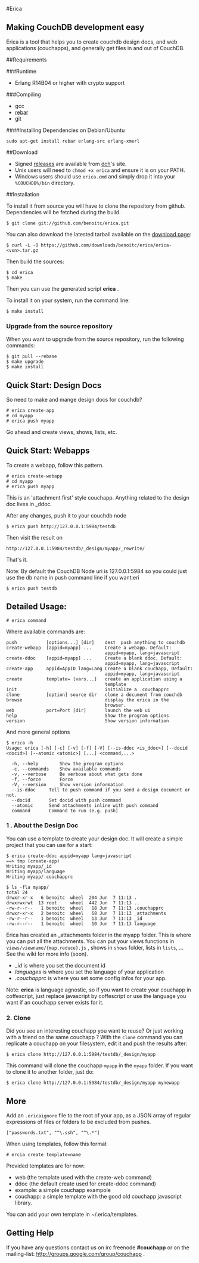 #Erica

## Making CouchDB development easy

Erica is a tool that helps you to create couchdb design docs,
and web applications (couchapps), and generally get files in and out
of CouchDB.

##Requirements

###Runtime
* Erlang R14B04 or higher with crypto support

###Compiling
* gcc
* [rebar](https://github.com/rebar/rebar)
* git

####Installing Dependencies on Debian/Ubuntu

    sudo apt-get install rebar erlang-src erlang-xmerl

##Download

* Signed [releases](https://people.apache.org/~dch/dist/tools/)
are available from [dch](https://twitter.com/dch__)'s site.
* Unix users will need to `chmod +x erica` and ensure it is on your PATH.
* Windows users should use `erica.cmd` and simply drop it
into your `%COUCHDB%/bin` directory.

##Installation

To install it from source you will have to clone the repository from
github. Dependencies will be fetched during the build.

    $ git clone git://github.com/benoitc/erica.git

You can also download the latested tarball available on the [download
page](https://github.com/benoitc/erica/downloads):

    $ curl -L -O https://github.com/downloads/benoitc/erica/erica-<vsn>.tar.gz

Then build the sources:

    $ cd erica
    $ make

Then you can use the generated script **erica** .

To install it on your system, run the command line:

    $ make install

### Upgrade from  the source repository

When you want to upgrade from the source repository, run the following
commands:

    $ git pull --rebase
    $ make upgrade
    $ make install

## Quick Start: Design Docs

So need to make and mange design docs for couchdb?

    # erica create-app
    # cd myapp
    # erica push myapp

Go ahead and create views, shows, lists, etc.


## Quick Start: Webapps

To create a webapp, follow this pattern.

    # erica create-webapp
    # cd myapp
    # erica push myapp

This is an 'attachment first' style couchapp. Anything related to the design doc lives in _ddoc.

After any changes, push it to your couchdb node

    $ erica push http://127.0.0.1:5984/testdb

Then visit the result on

    http://127.0.0.1:5984/testdb/_design/myapp/_rewrite/

That's it.

Note: By default the CouchDB Node uri is 127.0.0.1:5984 so you could
just use the db name in push command line if you want:eri

    $ erica push testdb


## Detailed Usage:

    # erica command

Where available commands are:

    push           [options...] [dir]    dest  push anything to couchdb
    create-webapp  [appid=myapp] ...     Create a webapp. Default:
                                         appid=myapp, lang=javascript
    create-ddoc    [appid=myapp] ...     Create a blank ddoc, Default:
                                         appid=myapp, lang=javascript
    create-app     appid=AppID lang=Lang Create a blank couchapp, Default:
                                         appid=myapp, lang=javascript
    create         template= [vars...]   create an application using a
                                         template
    init                                 initialize a .couchapprc
    clone          [option] source dir   clone a document from couchdb
    browse                               display the erica in the
                                         browser.
    web            port=Port [dir]       launch the web ui
    help                                 Show the program options
    version                              Show version information


And more general options

    $ erica -h
    Usage: erica [-h] [-c] [-v] [-f] [-V] [--is-ddoc <is_ddoc>] [--docid <docid>] [--atomic <atomic>] [...] <command,...>

      -h, --help		Show the program options
      -c, --commands	Show available commands
      -v, --verbose		Be verbose about what gets done
      -f, --force		Force
      -V, --version		Show version information
      --is-ddoc		Tell to push command if you send a design document or not.
      --docid		Set docid with push command
      --atomic		Send attachments inline with push command
      command		Command to run (e.g. push)




### 1 . About the Design Doc

You can use a template to create your design doc.
It will create a simple project that you can use for a
start:

    $ erica create-ddoc appid=myapp lang=javascript
    ==> tmp (create-app)
    Writing myapp/_id
    Writing myapp/language
    Writing myapp/.couchapprc

    $ ls -fla myapp/
    total 24
    drwxr-xr-x   6 benoitc  wheel  204 Jun  7 11:13 .
    drwxrwxrwt  13 root     wheel  442 Jun  7 11:13 ..
    -rw-r--r--   1 benoitc  wheel   18 Jun  7 11:13 .couchapprc
    drwxr-xr-x   2 benoitc  wheel   68 Jun  7 11:13 _attachments
    -rw-r--r--   1 benoitc  wheel   13 Jun  7 11:13 _id
    -rw-r--r--   1 benoitc  wheel   10 Jun  7 11:13 language

Erica has created an _attachments folder in the myapp folder. This is
where you can put all the attachments. You can put your views functions in
`views/viewname/{map,reduce}.js` , shows in `shows` folder, lists in
`lists`, ... See the wiki for more info (soon).

* *_id* is where you set the document id
* *languages* is where you set the language of your application
* *.couchapprc* is where you set some config infos for your app.

Note: **erica** is language agnostic, so if you want to create your couchapp in
coffescript, just replace javascript by coffescript or use the language
you want if an couchapp server exists for it.


### 2. Clone

Did you see an interesting couchapp you want to reuse? Or just working
with a friend on the same couchapp ? With the `clone` command you can
replicate a couchapp on your filesystem, edit it and push the results
after:

    $ erica clone http://127.0.0.1:5984/testdb/_design/myapp

This command will clone the couchapp `myapp` in the `myapp` folder. If
you want to clone it to another folder, just do:

    $ erica clone http://127.0.0.1:5984/testdb/_design/myapp mynewapp

## More

Add an `.ericaignore` file to the root of your app, as a JSON array
of regular expressions of files or folders to be excluded from pushes.

    ["passwords.txt", "^\.ssh", "^\.*"]

When using templates, follow this format

    # ercia create template=name

Provided templates are for now:

* web (the template used with the create-web command)
* ddoc (the default create used for create-ddoc command)
* example: a simple couchapp exampole
* couchapp: a simple template with the good old couchapp javascript library.

You can add your own template in ~/.erica/templates.


## Getting Help

If you have any questions contact us on irc freenode **#couchapp** or on
the mailing-list: http://groups.google.com/group/couchapp .
